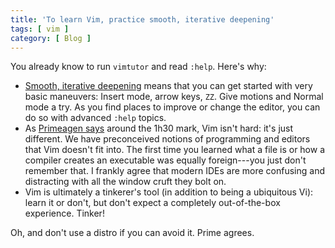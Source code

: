 ```yaml
---
title: 'To learn Vim, practice smooth, iterative deepening'
tags: [ vim ]
category: [ Blog ]
---
```


You already know to run `vimtutor` and read `:help`. Here's why:

- [Smooth, iterative
  deepening](https://smallcultfollowing.com/babysteps/blog/2025/03/10/rust-2025-intro/#smooth-iterative-deepening)
  means that you can get started with very basic maneuvers: Insert mode, arrow
  keys, `ZZ`. Give motions and Normal mode a try. As you find places to improve
  or change the editor, you can do so with advanced `:help` topics.
- As [Primeagen says](https://x.com/i/broadcasts/1RDxlzBlnXNGL) around the 1h30
  mark, Vim isn't hard: it's just different. We have preconceived notions of
  programming and editors that Vim doesn't fit into. The first time you learned
  what a file is or how a compiler creates an executable was equally
  foreign---you just don't remember that. I frankly agree that modern IDEs are
  more confusing and distracting with all the window cruft they bolt on.
- Vim is ultimately a tinkerer's tool (in addition to being a ubiquitous Vi):
  learn it or don't, but don't expect a completely out-of-the-box experience.
  Tinker!

Oh, and don't use a distro if you can avoid it. Prime agrees.
